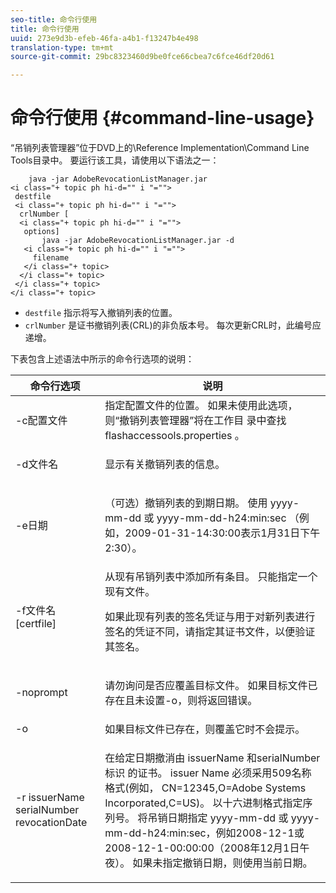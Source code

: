 ```yaml
---
seo-title: 命令行使用
title: 命令行使用
uuid: 273e9d3b-efeb-46fa-a4b1-f13247b4e498
translation-type: tm+mt
source-git-commit: 29bc8323460d9be0fce66cbea7c6fce46df20d61

---
```



# 命令行使用 {#command-line-usage}

“吊销列表管理器”位于DVD上的\Reference Implementation\Command Line Tools目录中。 要运行该工具，请使用以下语法之一：

```
    java -jar AdobeRevocationListManager.jar 
<i class="+ topic ph hi-d="" i "="">
 destfile 
 <i class="+ topic ph hi-d="" i "="">
  crlNumber [
  <i class="+ topic ph hi-d="" i "="">
   options] 
       java -jar AdobeRevocationListManager.jar -d 
   <i class="+ topic ph hi-d="" i "="">
     filename
   </i class="+ topic>
  </i class="+ topic>
 </i class="+ topic>
</i class="+ topic>
```

* `destfile` 指示将写入撤销列表的位置。
* `crlNumber` 是证书撤销列表(CRL)的非负版本号。 每次更新CRL时，此编号应递增。

下表包含上述语法中所示的命令行选项的说明：

<table frame="all" colsep="1" rowsep="1" class="+ topic/table adobe-d/table " id="table_a3y_wqy_n4"> 
 <thead class="- topic/thead "> 
  <tr rowsep="1" class="- topic/row "> 
   <th colname="1" class="- topic/entry entry"> 命令行选项 </th> 
   <th colname="2" class="- topic/entry entry"> 说明 </th> 
  </tr> 
 </thead>
 <tbody class="- topic/tbody "> 
  <tr rowsep="1" class="- topic/row "> 
   <td colname="1" class="- topic/entry "><span class="+ topic/ph pr-d/codeph codeph">-c配置文件</span> </td> 
   <td colname="2" class="- topic/entry ">指定配置文件的位置。 如果未使用此选项，则“撤销列表管理器”将在工作目 <span class="filepath"> 录中查找flashaccessools.properties</span> 。 </td> 
  </tr> 
  <tr rowsep="1" class="- topic/row "> 
   <td colname="1" class="- topic/entry "><span class="+ topic/ph pr-d/codeph codeph">-d文件名</span> </td> 
   <td colname="2" class="- topic/entry "> <p class="- topic/p ">显示有关撤销列表的信息。 </p> </td> 
  </tr> 
  <tr rowsep="1" class="- topic/row "> 
   <td colname="1" class="- topic/entry "><span class="+ topic/ph pr-d/codeph codeph">-e日期</span> </td> 
   <td colname="2" class="- topic/entry "> <p class="- topic/p ">（可选）撤销列表的到期日期。 使用 <span class="+ topic/ph pr-d/codeph codeph">yyyy-mm-dd</span> 或 <span class="+ topic/ph pr-d/codeph codeph">yyyy-mm-dd-h24:min:sec</span> （例如，2009-01-31-14:30:00表示1月31日下午2:30）。 </p> </td> 
  </tr> 
  <tr rowsep="1" class="- topic/row "> 
   <td colname="1" class="- topic/entry "><span class="codeph">-f文件名[certfile]</span> </td> 
   <td colname="2" class="- topic/entry ">从现有吊销列表中添加所有条目。 只能指定一个现有文件。 <p class="- topic/p ">如果此现有列表的签名凭证与用于对新列表进行签名的凭证不同，请指定其证书文件，以便验证其签名。 </p> </td> 
  </tr> 
  <tr rowsep="1" class="- topic/row "> 
   <td colname="1" class="- topic/entry "><span class="codeph"> -noprompt</span> </td> 
   <td colname="2" class="- topic/entry "> <p class="- topic/p ">请勿询问是否应覆盖目标文件。 如果目标文件已存在且未设置-o，则将返回错误。 </p> </td> 
  </tr> 
  <tr rowsep="1" class="- topic/row "> 
   <td colname="1" class="- topic/entry "><span class="codeph"> -o</span> </td> 
   <td colname="2" class="- topic/entry "> 如果目标文件已存在，则覆盖它时不会提示。 </td> 
  </tr> 
  <tr rowsep="0" class="- topic/row "> 
   <td colname="1" class="- topic/entry "><span class="codeph">-r issuerName serialNumber revocationDate</span> </td> 
   <td colname="2" class="- topic/entry "> <p class="- topic/p ">在给定日期撤消由 <span class="codeph"> issuerName</span><span class="codeph"> 和serialNumber标识</span> 的证书。 issuer <span class="codeph"> Name</span> 必须采用509名称格式(例如， <span class="codeph"> CN=12345,O=Adobe Systems Incorporated,C=US</span>)。 以十六进制格式指定序列号。 将吊销日期指定 <span class="+ topic/ph pr-d/codeph codeph">yyyy-mm-dd</span> 或 <span class="+ topic/ph pr-d/codeph codeph">yyyy-mm-dd-h24:min:sec</span>，例如2008-12-1或2008-12-1-00:00:00（2008年12月1日午夜）。 如果未指定撤销日期，则使用当前日期。 </p> </td> 
  </tr> 
 </tbody> 
</table>


